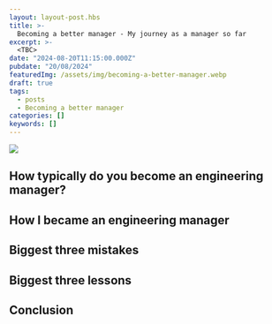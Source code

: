 ```yaml
---
layout: layout-post.hbs
title: >-
  Becoming a better manager - My journey as a manager so far
excerpt: >-
  <TBC>
date: "2024-08-20T11:15:00.000Z"
pubdate: "20/08/2024"
featuredImg: /assets/img/becoming-a-better-manager.webp
draft: true
tags:
  - posts
  - Becoming a better manager
categories: []
keywords: []
---
```


![]({{featuredImg}})

<excerpt>

## How typically do you become an engineering manager?

## How I became an engineering manager

## Biggest three mistakes

## Biggest three lessons

## Conclusion
